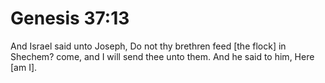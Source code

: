# Genesis 37:13

And Israel said unto Joseph, Do not thy brethren feed [the flock] in Shechem? come, and I will send thee unto them. And he said to him, Here [am I].
